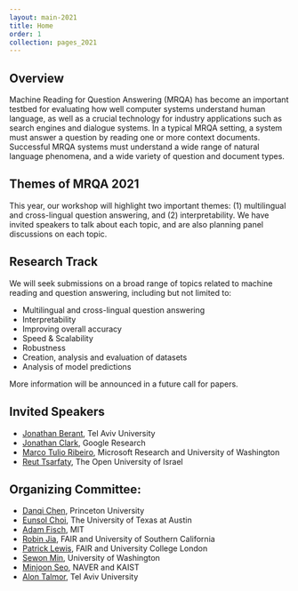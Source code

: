 ```yaml
---
layout: main-2021
title: Home
order: 1
collection: pages_2021
---
```


## Overview

Machine Reading for Question Answering (MRQA) has become an important testbed for evaluating how well computer systems understand human language, as well as a crucial technology for industry applications such as search engines and dialogue systems.
In a typical MRQA setting, a system must answer a question by reading one or more context documents.
Successful MRQA systems must understand a wide range of natural language phenomena, and a wide variety of question and document types.

## Themes of MRQA 2021
This year, our workshop will highlight two important themes: (1) multilingual and cross-lingual question answering, and (2) interpretability.
We have invited speakers to talk about each topic, and are also planning panel discussions on each topic.

## Research Track
We will seek submissions on a broad range of topics related to machine reading and question answering,
including but not limited to:
- Multilingual and cross-lingual question answering
- Interpretability
- Improving overall accuracy
- Speed & Scalability
- Robustness
- Creation, analysis and evaluation of datasets
- Analysis of model predictions

More information will be announced in a future call for papers.

## Invited Speakers
- [Jonathan Berant](http://www.cs.tau.ac.il/~joberant/), Tel Aviv University
- [Jonathan Clark](https://research.google/people/JonathanClark/), Google Research
- [Marco Tulio Ribeiro](https://homes.cs.washington.edu/~marcotcr/), Microsoft Research and University of Washington
- [Reut Tsarfaty](https://www.openu.ac.il/en/personalsites/ReutTsarfaty.aspx), The Open University of Israel

## Organizing Committee:
- [Danqi Chen](https://www.cs.princeton.edu/~danqic/), Princeton University
- [Eunsol Choi](https://homes.cs.washington.edu/~eunsol/home.html), The University of Texas at Austin
- [Adam Fisch](https://people.csail.mit.edu/fisch/), MIT
- [Robin Jia](https://robinjia.github.io/), FAIR and University of Southern California
- [Patrick Lewis](https://www.patricklewis.io/), FAIR and University College London
- [Sewon Min](https://shmsw25.github.io/), University of Washington
- [Minjoon Seo](https://seominjoon.github.io/), NAVER and KAIST
- [Alon Talmor](https://www.alontalmor.com/), Tel Aviv University
